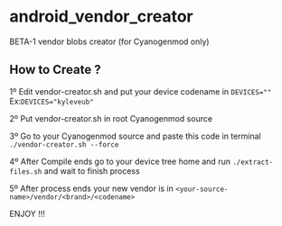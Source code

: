 # android_vendor_creator
BETA-1 vendor blobs creator (for Cyanogenmod only)

## How to Create ?

1º Edit vendor-creator.sh and put your device codename in `DEVICES=""`
Ex:`DEVICES="kyleveub"`

2º Put vendor-creator.sh in root Cyanogenmod source

3º Go to your Cyanogenmod source and paste this code in terminal `./vendor-creator.sh --force`

4º After Compile ends go to your device tree home and run `./extract-files.sh` and wait to finish process

5º After process ends your new vendor is in `<your-source-name>/vendor/<brand>/<codename>`

ENJOY !!!
